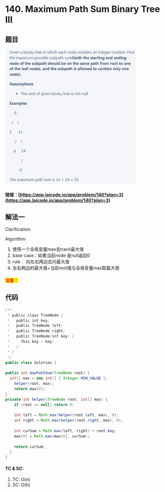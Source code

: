 # 140. Maximum Path Sum Binary Tree III

## 题目

![](<../../.gitbook/assets/image (105).png>)

#### 链接：[https://app.laicode.io/app/problem/140?plan=3](https://app.laicode.io/app/problem/140?plan=3)

## 解法一

Clarification:&#x20;

Algorithm:&#x20;

1. 使用一个全局变量max去track最大值
2. base case：如果当前node 是null返回0
3. rule： 向左右两边去问最大值
4. 左右两边的最大值+当前root值与全局变量max取最大值

#### <mark style="color:red;">注意：</mark>

## 代码

```java
/**
 * public class TreeNode {
 *   public int key;
 *   public TreeNode left;
 *   public TreeNode right;
 *   public TreeNode(int key) {
 *     this.key = key;
 *   }
 * }
 */
public class Solution {

public int maxPathSum(TreeNode root) {
  int[] max = new int[] { Integer.MIN_VALUE };
    helper(root, max);
    return max[0];
}
private int helper(TreeNode root, int[] max) {
    if (root == null) return 0;
    
    int left = Math.max(helper(root.left, max), 0);
    int right = Math.max(helper(root.right, max), 0);
    
    int curSum = Math.max(left, right) + root.key;
    max[0] = Math.max(max[0], curSum);
    
    return curSum;
  }
}

```

#### TC & SC:&#x20;

1. TC: O(n)
2. SC: O(h)
